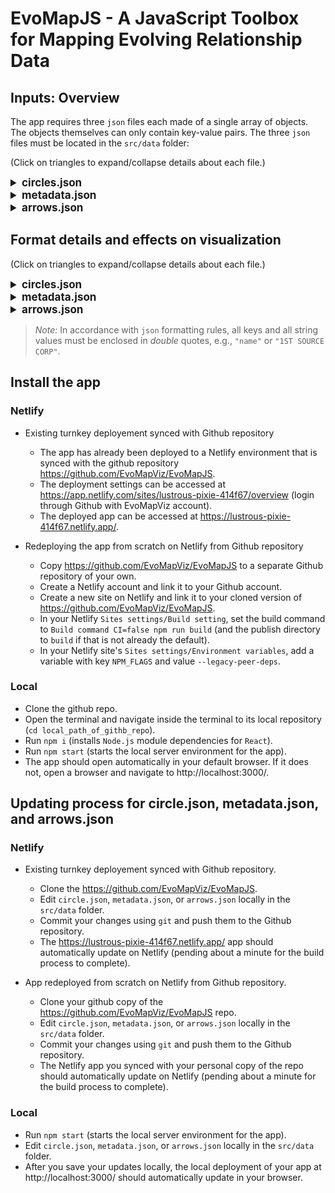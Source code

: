 # EvoMapJS - A JavaScript Toolbox for Mapping Evolving Relationship Data

## Inputs: Overview

The app requires three `json` files each made of a single array of objects. 
The objects themselves can only contain key-value pairs. 
The three `json` files must be located in the `src/data` folder:

(Click on triangles to expand/collapse details about each file.)

<!-- https://stackoverflow.com/questions/52214187/how-can-i-fold-content-in-github-markdown -->
<details closed>
<summary style = "font-size: 17px; font-weight: bold">  
circles.json 
</summary> 
<p>

An array of objects containing a set of key-value pairs that represent the relevant data about the units that should be displayed in the visualization.

The data is assumed to be in tidy format, i.e., each object in the array must represent a *single* unit in a *single* time period.

Henceforth: 
  - An object in the `circles.json` array will often be referred to as a "row", or an "observation".
  - The term "unit" will be used to denote the group of rows belonging to the same observational agent (e.g., a firm, a political party,...) across time periods.
  - Beyond the required time-stamps, x-y coordinates, and unit identifiers, additional data about observations will be referred to as "features".

</p>
</details>

<details closed>
<summary style = "font-size: 17px; font-weight: bold">
 metadata.json 
 </summary>
<p>

An array of objects containing a set of key-value pairs that provides additional information about:

  - The types of some of the features included in `circle.json`,
  - How these features should be taken into account in the visualization,
  - How these features should be taken into account in the app's UI.

</p>
</details>

<details closed>
<summary style = "font-size: 17px; font-weight: bold"> 
arrows.json 
</summary>
<p>

An array of objects containing a set of key-value pairs that represent the relevant data about the arrows that should be displayed in the visualization.

The data is assumed to be in tidy format, i.e., each object in the array must represent a *single* arrow in a *single* time period.

The file is **required** *even if no arrows should be displayed* in the visualization. To display no arrows, simply provide an empty array, i.e., `[]`.

</p>
</details>


## Format details and effects on visualization

(Click on triangles to expand/collapse details about each file.)

<details closed>
<summary style = "font-size: 17px; font-weight: bold"> 
circles.json 
</summary>
<p>

Key-value pairs (each row):
<br />



  > `name` [required]: the name of the unit corresponding to the observation.
  >  - *Acceptable*: Any string.
  >
  >`time` [required]: the time period for the observation.
  >  - *Acceptable*: Any integer.
  >
  >`x` [required]: the x coordinate of the unit at `time`.
  >  - *Acceptable*: Any number.
  > 
  >`y`[required]: the y coordinate of the unit at `time`.
  >  - *Acceptable*: Any number.
  > 
  >`continuous_feature_1` [optional]: a continuous feature of the unit at `time`.
  >  - *Acceptable*: Any string or number.
  >
  > ⋮
  >
  >`continuous_feature_c` [optional]: a continuous feature of the unit at `time`.
  >  - *Acceptable*: Any string or number.
  >
  >`discrete_feature_1` [optional]: a discrete feature of the unit at `time`.
  >  - *Acceptable*: Any string or number.
  >
  > ⋮
  > 
  >`discrete_feature_d` [optional]: a discrete feature of the unit at `time`.
  >  - *Acceptable*: Any string or number.

<br />
Further requirements and info: 

- Each row *must* contain the full exact same set of keys, including **at least one** continuous feature (on top of the required `name`, `time`, `x`, and `y` keys).

- Whether a feature is considered "continuous" or "discrete" is specified through `metadata.json`.
  - Features marked as "continuous" in `metadata.json` must be numerical.
  - Features marked as "discrete" in `metadata.json` will be treated as categorical, even if they are supplied in a numerical format.
    - Inconsistent types for "discrete" features has not been tested. 
    It's safest to have a single discrete feature be either all strings or all numericals across all rows. 

- Missing time periods are allowed and are signaled by the *complete* absence of an row for that time period.
  - As indicated above, each object *must* contain the exact same set of keys.The app does not allow for "partially missing" time periods whereby a row  features missing keys or keys otherwise marked as `NA`, `NaN`, `null`,....

- The order of rows and key-value pairs within rows is irrelevant.

<br />
 Prototype of valid format: 
<br />
<br />


```
[
{"name":"1ST SOURCE CORP","time":1998,"mkvalt":0.58,"sic_code":"60","x":6.4079211884,"y":13.0098593574,"cluster":8,"sic_code_label":"Depository Institutions","cluster_label":"Banking"},
{"name":"1ST SOURCE CORP","time":1999,"mkvalt":0.48,"sic_code":"60","x":6.4444474746,"y":13.0361878325,"cluster":8,"sic_code_label":"Depository Institutions","cluster_label":"Banking"},
{"name":"PIONEER NATURAL RESOURCES CO","time":2000,"mkvalt":1.94,"rank":288.0,"sic_code":"13","x":6.8169413341,"y":3.6371516382,"cluster":4,"sic_code_label":"Oil and Gas Extraction","cluster_label":"Oil, Energy and Utilities"},
{"time":1999, "name":"PIONEER NATURAL RESOURCES CO", "mkvalt":0.9,"rank":417.0,"sic_code":"13","x":6.8474968473,"y":3.6536847176,"cluster":4,"sic_code_label":"Oil and Gas Extraction","cluster_label":"Oil, Energy and Utilities"}
]
```

For a full example of the data format, see `src/data/circles_TEMPLATE_DO_NOT_ERASE.json` in this repository.
  - This is a reference template that should *not* be erased. 
  You should copy it, rename it to `circles.json`, and experiment with editing the latter with your own data (you can always revert to the template if you break the data format and want a fresh start).

</p>
</details>

<details closed>
<summary style = "font-size: 17px; font-weight: bold"> 
metadata.json
</summary>
<p>

The array must contain **at least** *one object corresponding to a feature* from `circles.json`, and must identify **at least** *one* of these features as *"continuous"*.

For each object in the array, the key-value pairs are:

> `name` [required]: The name of the feature.
>   - *Acceptable*: Any string that matches the name of a feature in `circles.json`.
> 
> `label` [required]: The label of the feature as it should be displayed
> in the app's UI.
>   - *Acceptable*: Any string.
> 
> `type` [optional]: The type of the feature. Must be either
> "continuous" or "discrete".
>   - *Default*: `"discrete"`.
>   - *Acceptable*: `"continuous"`, `"discrete"`.
>   - `"continuous"`: 
>      - Feature appears in the "Size" selector menu of the app's UI unless the `tooltip` key is set to `"only"`.
>      - Feature must be numerical in `circle.json`. 
>    - `"discrete"`:
>      - Feature appears in the "Color" selector menu of the app's UI unless the `tooltip` key is set to `"only"`.
>      - Feature will be treated as categorical (even if it is supplied in a numerical format in `circle.json`).
> 
> `tooltip` [optional]: 
>   - *Acceptable*: `"true"`, `"false"`, `"only"`.
>   - *Default*: `"false"`.
>   - `"true"`: 
>     - The feature is included in the tooltip that appears when the user hovers over a circle.
>   - `false`, 
>     - The feature is *not* included in the tooltip that appears when the user hovers over a circle.
>     - The feature is included in the relevant selector menu of the app's UI (see `type`).
>   - `"only"`:
>     - The feature *is* included in the tooltip that appears when the user hovers over a circle.
>     - The feature is *not* included in the relevant selector menu of the app's UI (see `type`).
>   - *Note*: The tooltip is calibrated to include at least one feature (on top of each circle's name). If no features listed in
> `metadata.json` has `tooltip` set of `"true"` or `"only"`, the
> dimensions of the tooltip will be slightly off.
> 
>   !!! The rest of this "metadata" section contains rough and
> approximative guidance on how to use the other metadata parameters. 
> It is a barely edited copy-paste from old documentation and may not be
> up-to-date. TO DO: Update this documentation to better reflect the
> current state of the app and unify formatting !!!.
> 
> `color_bins` [optional]:   
>   -	*Acceptable*: An array of numbers, e.g., `[1,10,100,300,600]`.
>   - *Default*: 
>       - Features marked as "continuous" :The quintiles of the feature's distribution.
>       - Features marked as "discrete": `undefined`.  
>   -	For features marked as "continuous", determines how circles are binned into discrete categories when the feature is selected in the "Color" selector (e.g., `"color_bins": [1,10,100,300,600]` bins the feature based on whether its value is between its minimum value and 1, between 1 and 10, …, between 300 and 600, and between 600 and the feature's maximum value).
>   - No effect on features marked as "discrete".
> 
> `size_legend_bins` [optional]:   
>   - *Acceptable*: An array of numbers, e.g., `[5, 100,300,600]`.
>   - *Default*: 
>       - Features marked as "continuous" :10%, 50%, and 100% quantiles of the feature's distribution.
>       - Features marked as "discrete": `undefined`.
>   - Determines the set of values of features marked as "continuous" for which a bubble-size is displayed in the size-legend.
>   - No effect on features marked as "discrete".
> 
> `scale_increasing` [optional]: 
>   - *Acceptable*: `“true”`, `“false”`.
>   - *Default*: `“true”` for features marked as "continous", `undefined` for features marked as "discrete".
>   - `true`: For features marked as "continuous", when the feature is selected through the "Size" selector, makes 
>     - circle sizes  proportional  to the corresponding continuous feature.
>     - the size Legend display from lower to higher values.
proportional (`“true”`) or inversely proportional (“false”) to the corresponding continuous feature.
> - `false`: For features marked as "continuous", when the feature is selected through the "Size" selector, makes
>   - The size Legend is displayed from higher to lower values (`“false”`).
>   - circle sizes inversely proportional to the corresponding continuous feature.
>  - No effect on features marked as "discrete".
>
> `scale_minSize` [optional]:
>   -	*Acceptable*: a single number.
>   - *Default*: `1`.
>   -	Determines the lowest possible circle-size. 
>
>`scale_maxSize` [optional]:   
>   -	*Acceptable*: a single number.
>   - *Default*: `50`.
>   -	Determines the highest possible circle-size. 
>
>`scale_exponent` [optional]:
>   -  *Acceptable*: a single number.
>   - *Default*: `1`.
>   - Determines the curvature of the matching between the values of a feature identified as “continuous” and the corresponding circle-sizes.
>     -	A value of 1 corresponds to a linear scale, i.e., all values of the feature between its min and max will be linearly recast to sizes between `scale_minSize` and `scale_maxSize`.
>     - A value above 1 corresponds to a concave scale, i.e., starting from `scale_minSize`, sizes will first increase fast with the value of the feature, and then increase slower and slower as they approach
> `scale_maxSize`.
>     - A value below 1 corresponds to a convex scale, i.e., starting from `scale_minSize`, sizes will first increase slowly with the value of the feature, and then increase faster and faster as they approach `scale_maxSize`. 
>  - No effect on features marked as "discrete".
>
>`unit`:
>   - *Acceptable*: A string (`"B"`, `"USD"`, or `"$"`).
>   - *Default*: empty string `""`.
>   - Determines whether a unit sign is appended whenever the value of a continuous feature is displayed, whether in legends or in tooltips. 
>   - No effect on features marked as "discrete".
>
>`truncate_label` [optional]:   
>   - *Acceptable*: A single number.
>   - *Default*: `9`.
>   - Determines the number of characters after which the feature’s name label is truncated when displayed in the tooltip.  
>
>`truncate_value`:   
>   - *Acceptable*: A single number.
>   - *Default*: `6`.
>   - Determines the number of characters after which whether the value of the feature is truncated when displayed in the tooltip.  
>
>`legend_dline_extral`:  
>   - *Acceptable*: A single number.
>   - *Default*: `10`.
>   - For features marked as "continuous", determines the base-length of the dashed line connecting bubble-sizes to their label in the size-legend.
>   - No effect on features marked as "discrete".

Prototype of valid format:

```
[ 
  {"name": "cluster",
  "label": "Cluster Number",
  "type": "discrete"
  },
  {"name": "mkvalt",
  "label": "Market Value",
  "type": "continuous",
  "tooltip" : "true"
  }
]
``` 

For a full example of the data format, see `src/data/metadata_TEMPLATE_DO_NOT_ERASE.json` in this repository.
  - This is a reference template that should *not* be erased. 
  You should copy it, rename it to `metadata.json`,  and experiment editing the latter with your own data (you can always revert to the template if you break the data format and want a fresh start).
  - `src/data/metadata_TEMPLATE_DO_NOT_ERASE.json` is made to work with `src/data/circles_TEMPLATE_DO_NOT_ERASE.json`.

</p>
</details>

<details closed>
<summary style = "font-size: 17px; font-weight: bold"> 
 arrows.json
</summary>
<p>

Key-value pairs:

> `name` [required]: The name of the arrow as it will be displayed in the app >(also serves as a technical identifier inside the code).
>  - *Acceptable*: Any string.
>
>`x` [required]: The x-coordinate of the arrow's head.
>  - *Acceptable*: Any number.
>  - By default, all arrows tails are placed x = 0.
>
>`y` [required]: The y-coordinate of the arrow's head.
>  - *Acceptable*: Any number.
>  - By default, all arrows tails are placed at y = 0.
>
>`time` [required]: The time at which the arrow's head is located.
>  - *Acceptable*: Any number in the range of time periods included in `circle.json`.

<br/>

Support for missing time periods has not been tested. 
  For *each* arrow identified in `arrows.json`, It is safest to provide `x` and `y` coordinates for *all* time periods included in `circle.json`. 

Prototype of valid format:

```
[
  {
    "name": "FACTOR 1",
    "x": 6.4079211884,
    "y": 13.0098593574,
    "time": 1998
  },
  {
    "name": "FACTOR 1",
    "x": 6.4444474746,
    "y": 13.0361878325,
    "time": 1999
  },
  {
    "name": "FACTOR 1",
    "x": 6.4658528654,
    "y": 13.0025843621,
    "time": 2000
  }
  ]
  ```


For a full example of the data format, see `src/data/arrows_TEMPLATE_DO_NOT_ERASE.json` in this repository.
  - This is reference template that should *not* be erased. 
  You should copy it, rename it to `arrows.json`, and experiment editing the latter with your own data (you can always revert to the template if you break the data format and want a fresh start).

</p>
</details>

> *Note:* In accordance with `json` formatting rules, all keys and all string values must be enclosed in *double* quotes, e.g., `"name"` or `"1ST SOURCE CORP"`. 

## Install the app

### Netlify

- Existing turnkey deployement synced with Github repository

  - The app has already been deployed to a Netlify environment that is synced with the
github repository https://github.com/EvoMapViz/EvoMapJS.
  - The deployment settings can be accessed at https://app.netlify.com/sites/lustrous-pixie-414f67/overview (login through Github with EvoMapViz account).
  - The deployed app can be accessed at https://lustrous-pixie-414f67.netlify.app/.

- Redeploying the app from scratch on Netlify from Github repository

  - Copy https://github.com/EvoMapViz/EvoMapJS to a separate Github repository of your own.
  - Create a Netlify account and link it to your Github account.
  - Create a new site on Netlify and link it to your cloned version of https://github.com/EvoMapViz/EvoMapJS.
  - In your Netlify `Sites settings/Build setting`, set the build command to `Build command CI=false npm run build` (and the publish directory to `build` if that is not already the default).
  - In your Netlify site's `Sites settings/Environment variables`, add a variable with key `NPM_FLAGS` and value `--legacy-peer-deps`.

### Local

- Clone the github repo.
- Open the terminal and navigate inside the terminal to its local repository (`cd local_path_of_githb_repo`).
- Run `npm i` (installs `Node.js` module dependencies for `React`).
- Run `npm start` (starts the local server environment for the app).
- The app should open automatically in your default browser. 
If it does not, open a browser and navigate to http://localhost:3000/. 

## Updating process for circle.json, metadata.json, and arrows.json

### Netlify

- Existing turnkey deployement synced with Github repository.

  - Clone the https://github.com/EvoMapViz/EvoMapJS.
  - Edit `circle.json`, `metadata.json`, or `arrows.json` locally in the `src/data` folder.
  - Commit your changes using `git` and push them to the Github repository.
  - The https://lustrous-pixie-414f67.netlify.app/ app should automatically update on Netlify (pending about a minute for the build process to complete).

- App redeployed from scratch on Netlify from Github repository.

  - Clone your github copy of the https://github.com/EvoMapViz/EvoMapJS repo.
  - Edit `circle.json`, `metadata.json`, or `arrows.json` locally in the `src/data` folder.
  - Commit your changes using `git` and push them to the Github repository.
  - The Netlify app you synced with your personal copy of the repo should automatically update on Netlify (pending about a minute for the build process to complete).

### Local

- Run `npm start` (starts the local server environment for the app).
- Edit `circle.json`, `metadata.json`, or `arrows.json` locally in the `src/data` folder.
- After you save your updates locally, the local deployment of your app at http://localhost:3000/ should automatically update in your browser.



